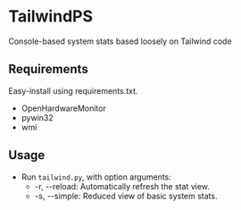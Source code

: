 # TailwindPS
Console-based system stats based loosely on Tailwind code

## Requirements
Easy-install using requirements.txt.
* OpenHardwareMonitor
* pywin32
* wmi

## Usage
* Run `tailwind.py`, with option arguments:
  * -r, --reload: Automatically refresh the stat view.
  * -s, --simple: Reduced view of basic system stats.
